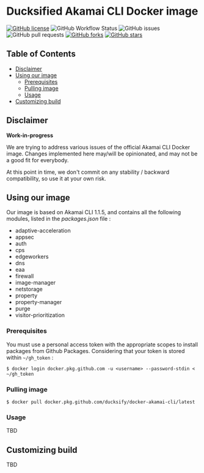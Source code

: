 # Ducksified Akamai CLI Docker image
[![GitHub license](https://img.shields.io/github/license/ducksify/docker-akamai-cli?style=flat-square)](https://github.com/ducksify/docker-akamai-cli/blob/master/LICENSE)
![GitHub Workflow Status](https://img.shields.io/github/workflow/status/ducksify/docker-akamai-cli/Docker?style=flat-square)
![GitHub issues](https://img.shields.io/github/issues-raw/ducksify/docker-akamai-cli?style=flat-square)
![GitHub pull requests](https://img.shields.io/github/issues-pr/ducksify/docker-akamai-cli?style=flat-square)
[![GitHub forks](https://img.shields.io/github/forks/ducksify/docker-akamai-cli?style=flat-square)](https://github.com/ducksify/docker-akamai-cli/network)
[![GitHub stars](https://img.shields.io/github/stars/ducksify/docker-akamai-cli?style=flat-square)](https://github.com/ducksify/docker-akamai-cli/stargazers)

## Table of Contents
- [Disclaimer](#disclaimer)
- [Using our image](#using-our-image)
  + [Prerequisites](#prerequisites)
  + [Pulling image](#pulling-image)
  + [Usage](#usage)
- [Customizing build](#customizing-build)

## Disclaimer
**Work-in-progress**

We are trying to address various issues of the official Akamai CLI Docker image.
Changes implemented here may/will be opinionated, and may not be a good fit for everybody.

At this point in time, we don't commit on any stability / backward compatibility, so use it at your own risk.



## Using our image
Our image is based on Akamai CLI 1.1.5, and contains all the following modules, listed in the *packages.json* file :
- adaptive-acceleration
- appsec
- auth
- cps
- edgeworkers
- dns
- eaa
- firewall
- image-manager
- netstorage
- property
- property-manager
- purge
- visitor-prioritization

### Prerequisites
You must use a personal access token with the appropriate scopes to install packages from Github Packages.
Considering that your token is stored within `~/gh_token` :

```
$ docker login docker.pkg.github.com -u <username> --password-stdin < ~/gh_token
```

### Pulling image
```
$ docker pull docker.pkg.github.com/ducksify/docker-akamai-cli/latest
```

### Usage
TBD


## Customizing build

TBD
